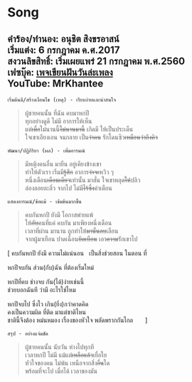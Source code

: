 # Song
__คำร้อง/ทำนอง: อนุชิต สิงขรอาสน์  
เริ่มแต่ง: 6 กรกฎาคม ค.ศ.2017  
สงวนลิขสิทธิ์: เริ่มเผยแพร่ 21 กรกฎาคม พ.ศ.2560  
เฟซบุ๊ค: [เพจเขียนฝันวันล่ะเพลง](https://m.facebook.com/story.php?story_fbid=804845403022370&substory_index=0&id=466377473535833)  
YouTube: MrKhantee__ 
-------
```
เริ่มต้นดี/สร้างเงื่อนไข (เหตุ) - เรียบง่ายและน่าสนใจ
```
> ผู้ชายคนนั้น ที่ฉัน คบมาหกปี  
ทุกอย่างดูดี ไม่มี อาการให้เห็น  
แต่~~เมื่อ~~ไม่นานนี้~~ไม่นานมานี้~~ เกิดมี ให้เป็นประเด็น  
ใจเขาเอียงเอน จนกลาย เป็น~~ว่าคน~~ รักโดนซิว~~เหมือนว่าถึงคิว~~  
```
พัฒนา/ปฏิกิริยา (ผล) - เพิ่มอารมณ์
```
> มีหญิงคนอื่น มายืน อยู่เคียงข้างเขา  
ทำให้ตัวเรา เริ่มมี~~รู้สึก~~ อาการ~~ว่าจะ~~หวิว ๆ  
หนึ่งเดือน~~เดือนเดียว~~เท่านั้น มาสั่น ใจเขาหลุด~~ให้~~ปลิว  
ล่องลอยละลิ่ว จากไป ไม่มี~~ไร้ซึ่ง~~คำเตือน  
```
แสดงอารมณ์/ข้อแม้ - เข้มข้นมากขึ้น
```
> คบกันหกปี ยังมี โอกาสพ่ายแพ้  
ให้~~กับ~~คนที่แค่ คบกัน มาเพียงหนึ่งเดือน  
เวลาที่ผ่าน มานาน ถูกทำให้~~มานั้นลบ~~เลือน  
จากผู้มาเยือน ปาดเฉือน~~บิดเบือน~~ เอา~~ความ~~รักเขาไป  

[ 
คบกันหกปี ยังมี ความไม่แน่นอน   
เป็นสิ่งช่วยสอน ในตอน ที่  

หกปีจบกัน ส่วน(กับ)ฉัน ที่ต้องเริ่มใหม่  

หกปีที่คบ ช่างจบ กัน(ได้)ง่ายเช่นนี้  
ช่วยบอกฉันที ว่ามี อะไรใช่ไหม  

หกปีจบไป ซึ่งไว เกิน(ยิ่ง)กว่าคาดคิด  
คงเป็นความผิด ที่ติด มาแต่ชาติไหน  
ชาตินี้จึงต้อง หม่นหมอง เรื่องของหัวใจ 
พลัดพรากกันไกล         
]  
```
สรุป - อย่างแจ่มชัด
```
> ผู้ชายคนนั้น นับวัน ห่างไปทุกที  
เวลาหกปี ไม่มี แม้แต่~~เหลือแล้ว~~เยื่อใย  
หัวใจของคน ไม่พ้น เหนือจากสิ่ง~~อื่น~~ใด  
พร้อมที่จะไป เมื่อได้ เวลาของมัน  
